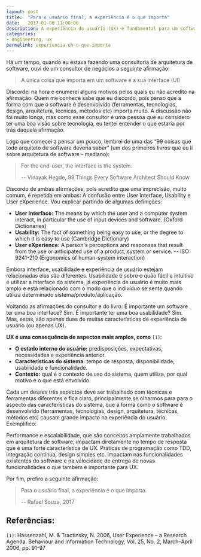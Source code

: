 ```yaml
---
layout: post
title:  "Para o usuário final, a experiência é o que importa"
date:   2017-01-06 11:00:00
description: A experiência do usuário (UX) é fundamental para um software, e é uma consequência de alguns aspectos, entre eles, características do sistema que não estão relacionadas a usabilidade ou a interface do usuário (UI).
categories:
- engineering, ux
permalink: experiencia-eh-o-que-importa
---
```


Há um tempo, quando eu estava fazendo uma consultoria de arquitetura de software, ouvi de um consultor de negócios a seguinte afirmação:

> A única coisa que importa em um software é a sua interface (UI)

Discordei na hora e enumerei alguns motivos pelos quais eu não acredito na afirmação. Quem me conhece sabe que eu discordo, pois penso que a forma com que o software é desenvolvido (ferramentas, tecnologias, design, arquitetura, técnicas, métodos etc) importa muito.
A discussão não foi muito longa, mas como esse consultor é  uma pessoa que eu considero ter uma boa visão sobre tecnologia, eu tentei entender o que estaria por trás daquela afirmação.

Logo que comecei a pensar um pouco, lembrei de uma das “99 coisas que todo arquiteto de software deveria saber” (um dos primeiros livros que eu lí sobre arquitetura de software - mediano):

> For the end-user, the interface is the system.
>
> -- Vinayak Hegde, 99 Things Every Software Architect Should Know

Discordo de ambas afirmações, pois acredito que uma imprecisão, muito comum, é repetida em ambas: A confusão entre User Interface, Usability e User eXperience.
Vou explicar partindo de algumas definições:

* **User Interface:** The means by which the user and a computer system interact, in particular the use of input devices and software. (Oxford Dictionaries)
* **Usability:** The fact of something being easy to use, or the degree to which it is easy to use (Cambridge Dictionary)
* **User eXperience:**  A person's perceptions and responses that result from the use or anticipated use of a product, system or service.
-- ISO 9241-210 (Ergonomics of human-system interaction)

Embora interface, usabilidade e experiência de usuário estejam relacionadas elas são diferentes. Usabilidade é sobre o quão fácil e intuitivo é utilizar a interface do sistema, já experiência de usuário é muito mais amplo e está relacionado com o modo que o indivíduo se sente quando utiliza determinado sistema/produto/aplicação.

Voltando as afirmações do consultor e do livro:
É importante um software ter uma boa interface? Sim. É importante ter uma boa usabilidade? Sim. Mas, estas, são apenas duas de muitas características de experiência de usuário (ou apenas UX). 

**UX é uma consequência de aspectos mais amplos, como** `[1]`:

* **O estado interno do usuário:** predisposições, expectativas, necessidades e experiência anterior.
* **Características do sistema:** tempo de resposta, disponibilidade, usabilidade e funcionalidade.
* **Contexto:** qual é o contexto de uso do sistema, quem utiliza, por qual motivo e o que está envolvido.

Cada um desses três aspectos deve ser trabalhado com técnicas e ferramentas diferentes e fica claro, principalmente se olharmos para para o aspecto das características do sistema, que a forma como o software é desenvolvido  (ferramentas, tecnologias, design, arquitetura, técnicas, métodos etc) causam grande impacto na experiência do usuário. Exemplifico:

Performance e escalabilidade, que são conceitos amplamente trabalhados em arquitetura de software, impactam diretamente no tempo de resposta que é uma forte característica de UX.
Práticas de programação como TDD, integração contínua, design simples etc. impactam nas funcionalidades existentes do software e na velocidade de entrega de novas funcionalidades o que também é importante para UX.

Por fim, prefiro a seguinte afirmação:

> Para o usuário final, a experiência é o que importa.
> 
> -- Rafael Souza, 2017

## Referências:

`[1]`: Hassenzahl, M. & Tractinsky, N. 2006, User Experience – a Research Agenda. Behaviour and Information Technology, Vol. 25, No. 2, March–April 2006, pp. 91-97